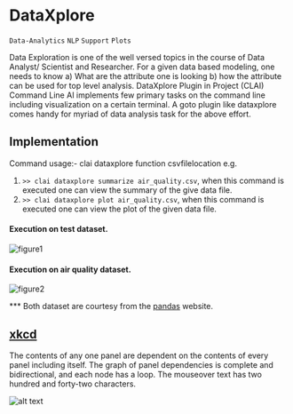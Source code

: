 # DataXplore

`Data-Analytics` `NLP` `Support` `Plots`

Data Exploration is one of the well versed topics in the course of Data Analyst/ Scientist and Researcher. For a given data based modeling, one needs to know a) What are the attribute one is looking b) how the attribute can be used for top level analysis. DataXplore Plugin in Project (CLAI) Command Line AI implements few primary tasks on the command line including visualization on a certain terminal. A goto plugin like dataxplore comes handy for myriad of data analysis task for the above effort. 

## Implementation

Command usage:- clai dataxplore function csvfilelocation
e.g. 
1) `>> clai dataxplore summarize air_quality.csv`, when this command is executed one can view the summary of the give data file. 
2) `>> clai dataxplore plot air_quality.csv`, when this command is executed one can view the plot of the given data file. 
#### Execution on test dataset.
![figure1](https://github.com/madhavanpallan/clai/blob/master/clai/server/plugins/dataxplore/figures/dx_summarize_plot_test.png) 
#### Execution on air quality dataset.
![figure2](https://github.com/madhavanpallan/clai/blob/master/clai/server/plugins/dataxplore/figures/dx_summarize_plot_airQuality.png)

*** Both dataset are courtesy from the [pandas](http://pandas.pydata.org/) website.
## [xkcd](https://uni.xkcd.com/)
The contents of any one panel are dependent on the contents of every panel including itself. The graph of panel dependencies is complete and bidirectional, and each node has a loop. The mouseover text has two hundred and forty-two characters.

![alt text](https://imgs.xkcd.com/comics/self_description.png "The contents of any one panel are dependent on the contents of every panel including itself. The graph of panel dependencies is complete and bidirectional, and each node has a loop. The mouseover text has two hundred and forty-two characters.")
